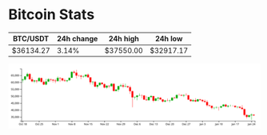 # Bitcoin Stats

BTC/USDT|24h change|24h high|24h low|
|---|---|---|---|
|$36134.27|3.14%|$37550.00|$32917.17|

<img src="./chart.svg">
